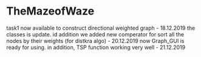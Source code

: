 # TheMazeofWaze
task1
now available to construct directional weighted graph - 18.12.2019
the classes is update. id addition we added new comperator for sort all the nodes by their weights (for distkra algo) - 20.12.2019
now Graph_GUI is ready for using. in addition, TSP function working very well - 21.12.2019

